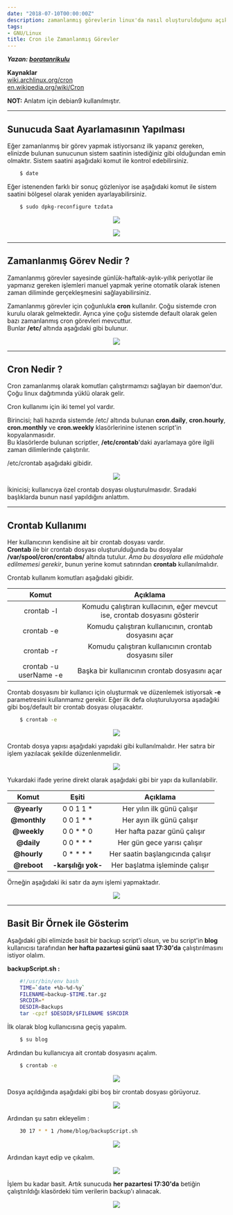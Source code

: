 ```yaml
---
date: "2018-07-10T00:00:00Z"
description: zamanlanmış görevlerin linux'da nasıl oluşturulduğunu açıklar.
tags:
- GNU/Linux
title: Cron ile Zamanlanmış Görevler
---
```


***Yazan: [boratanrikulu](https://github.com/boratanrikulu)***

**Kaynaklar**  
[wiki.archlinux.org/cron](https://wiki.archlinux.org/index.php/cron)  
[en.wikipedia.org/wiki/Cron](https://en.wikipedia.org/wiki/Cron)

**NOT:** Anlatım için debian9 kullanılmıştır.

---

## Sunucuda Saat Ayarlamasının Yapılması


Eğer zamanlanmış bir görev yapmak istiyorsanız ilk yapanız gereken, elinizde bulunan sunucunun sistem saatinin istediğiniz gibi olduğundan emin olmaktır. Sistem saatini aşağıdaki komut ile kontrol edebilirsiniz.

```bash
	$ date
```

Eğer istenenden farklı bir sonuç gözleniyor ise aşağıdaki komut ile sistem saatini bölgesel olarak yeniden ayarlayabilirsiniz.
```bash
	$ sudo dpkg-reconfigure tzdata
```
<p align="center"> 
	<img src="/images/posts/cron-ile-zamanlanmis-gorevler/1.png">
</p>
<p align="center"> 
	<img src="/images/posts/cron-ile-zamanlanmis-gorevler/2.png">
</p>

---

## Zamanlanmış Görev Nedir ?

Zamanlanmış görevler sayesinde günlük-haftalık-aylık-yıllık periyotlar ile yapmanız gereken işlemleri manuel yapmak yerine otomatik olarak istenen zaman diliminde gerçekleşmesini sağlayabilirsiniz.

Zamanlanmış görevler için çoğunlukla **cron** kullanılır. Çoğu sistemde cron kurulu olarak gelmektedir. Ayrıca yine çoğu sistemde default olarak gelen bazı zamanlanmış cron görevleri mevcuttur.  
Bunlar **/etc/** altında aşağıdaki gibi bulunur.

<p align="center"> 
	<img src="/images/posts/cron-ile-zamanlanmis-gorevler/3.png">
</p>

---

## Cron Nedir ?

Cron zamanlanmış olarak komutları çalıştırmamızı sağlayan bir daemon'dur. Çoğu linux dağıtımında yüklü olarak gelir.

Cron kullanımı için iki temel yol vardır. 

Birincisi; hali hazırda sistemde /etc/ altında bulunan **cron.daily**, **cron.hourly**, **cron.monthly** ve **cron.weekly** klasörlerinine istenen script'in kopyalanmasıdır.  
Bu klasörlerde bulunan scriptler, **/etc/crontab**'daki ayarlamaya göre ilgili zaman dilimlerinde çalıştırılır.

/etc/crontab aşağıdaki gibidir.

<p align="center"> 
	<img src="/images/posts/cron-ile-zamanlanmis-gorevler/4.png">
</p>

İkinicisi; kullanıcıya özel crontab dosyası oluşturulmasıdır. Sıradaki başlıklarda bunun nasıl yapıldığını anlattım.

---

## Crontab Kullanımı

Her kullanıcının kendisine ait bir crontab dosyası vardır.  
**Crontab** ile bir crontab dosyası oluşturulduğunda bu dosyalar **/var/spool/cron/crontabs/** altında tutulur. *Ama bu dosyalara elle müdahale edilmemesi gerekir*, bunun yerine komut satırından **crontab** kullanılmalıdır.

Crontab kullanım komutları aşağıdaki gibidir.

| Komut | Açıklama |
|:-----:|:--------:|
| crontab -l | Komudu çalıştıran kullacının, eğer mevcut ise, crontab dosyasını gösterir |
| crontab -e | Komudu çalıştıran kullanıcının, crontab dosyasını açar |
| crontab -r | Komudu çalıştıran kullanıcının crontab dosyasını siler |
| crontab -u userName -e | Başka bir kullanıcının crontab dosyasını açar |

Crontab dosyasını bir kullanıcı için oluşturmak ve düzenlemek istiyorsak **-e** parametresini kullanmamız gerekir. Eğer ilk defa oluşturuluyorsa aşadağıki gibi boş/default bir crontab dosyası oluşacaktır.

```bash
	$ crontab -e
```


<p align="center"> 
	<img src="/images/posts/cron-ile-zamanlanmis-gorevler/11.png">
</p>

Crontab dosya yapısı aşağıdaki yapıdaki gibi kullanılmalıdır. Her satıra bir işlem yazılacak şekilde düzenlenmelidir.

<p align="center"> 
	<img src="/images/posts/cron-ile-zamanlanmis-gorevler/10.png">
</p>

Yukardaki ifade yerine direkt olarak aşağıdaki gibi bir yapı da kullanılabilir.

| Komut | Eşiti | Açıklama |
|:-----:|:-----:|:--------:|
| **@yearly** | 0 0 1 1 \* | Her yılın ilk günü çalışır |
| **@monthly** | 0 0 1 \* \* | Her ayın ilk günü çalışır |
| **@weekly** | 0 0 \* \* 0 | Her hafta pazar günü çalışır |
| **@daily** |  0 0 \* \* \* | Her gün gece yarısı çalışır |
| **@hourly** | 0 \* \* \* \* | Her saatin başlangıcında çalışır |
| **@reboot** | **-karşılığı yok-** | Her başlatma işleminde çalışır |


Örneğin aşağıdaki iki satır da aynı işlemi yapmaktadır.

<p align="center"> 
	<img src="/images/posts/cron-ile-zamanlanmis-gorevler/12.png">
</p>

---

## Basit Bir Örnek ile Gösterim

Aşağıdaki gibi elimizde basit bir backup script'i olsun, ve bu script'in **blog** kullanıcısı tarafından **her hafta pazartesi günü saat 17:30'da** çalıştırılmasını istiyor olalım.

**backupScript.sh :**  
```bash
	#!/usr/bin/env bash
	TIME=`date +%b-%d-%y`
	FILENAME=backup-$TIME.tar.gz
	SRCDIR=*
	DESDIR=Backups
	tar -cpzf $DESDIR/$FILENAME $SRCDIR
```

İlk olarak blog kullanıcısına geçiş yapalım.
```bash
	$ su blog
```

Ardından bu kullanıcıya ait crontab dosyasını açalım.
```bash
	$ crontab -e
```

<p align="center"> 
	<img src="/images/posts/cron-ile-zamanlanmis-gorevler/5.png">
</p>

Dosya açıldığında aşağıdaki gibi boş bir crontab dosyası görüyoruz.

<p align="center"> 
	<img src="/images/posts/cron-ile-zamanlanmis-gorevler/6.png">
</p>

Ardından şu satırı ekleyelim :
```bash
	30 17 * * 1 /home/blog/backupScript.sh
```

<p align="center"> 
	<img src="/images/posts/cron-ile-zamanlanmis-gorevler/7.png">
</p>

Ardından kayıt edip ve çıkalım.

<p align="center"> 
	<img src="/images/posts/cron-ile-zamanlanmis-gorevler/8.png">
</p>

İşlem bu kadar basit. Artık sunucuda **her pazartesi 17:30'da** betiğin çalıştırıldığı klasördeki tüm verilerin backup'ı alınacak.

<p align="center"> 
	<img src="/images/posts/cron-ile-zamanlanmis-gorevler/9.png">
</p>